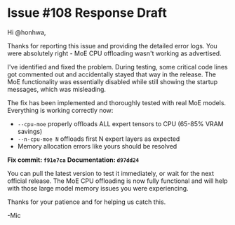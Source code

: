 # Issue #108 Response Draft

Hi @honhwa,

Thanks for reporting this issue and providing the detailed error logs. You were absolutely right - MoE CPU offloading wasn't working as advertised.

I've identified and fixed the problem. During testing, some critical code lines got commented out and accidentally stayed that way in the release. The MoE functionality was essentially disabled while still showing the startup messages, which was misleading.

The fix has been implemented and thoroughly tested with real MoE models. Everything is working correctly now:

- `--cpu-moe` properly offloads ALL expert tensors to CPU (65-85% VRAM savings)
- `--n-cpu-moe N` offloads first N expert layers as expected
- Memory allocation errors like yours should be resolved

**Fix commit: `f91e7ca`**
**Documentation: `d97dd24`**

You can pull the latest version to test it immediately, or wait for the next official release. The MoE CPU offloading is now fully functional and will help with those large model memory issues you were experiencing.

Thanks for your patience and for helping us catch this.

-Mic